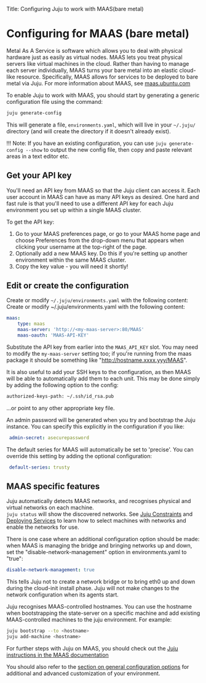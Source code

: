 Title: Configuring Juju to work with MAAS(bare metal)

# Configuring for MAAS (bare metal)

Metal As A Service is software which allows you to deal with physical hardware
just as easily as virtual nodes. MAAS lets you treat physical servers like
virtual machines in the cloud. Rather than having to manage each server
individually, MAAS turns your bare metal into an elastic cloud-like resource.
Specifically, MAAS allows for services to be deployed to bare metal via Juju.
For more information about MAAS, see [ maas.ubuntu.com ](http://maas.ubuntu.com)

To enable Juju to work with MAAS, you should start by generating a generic 
configuration file using the command:

```bash
juju generate-config
```

This will generate a file, `environments.yaml`, which will live in your
`~/.juju/` directory (and will create the directory if it doesn't already
exist).

!!! Note: If you have an existing configuration, you can use
`juju generate-config --show` to output the new config file, then copy and
paste relevant areas in a text editor etc.

##  Get your API key

You'll need an API key from MAAS so that the Juju client can access it. Each
user account in MAAS can have as many API keys as desired. One hard and fast
rule is that you'll need to use a different API key for each Juju environment
you set up within a single MAAS cluster.

To get the API key:

1. Go to your MAAS preferences page, or go to your MAAS home page and choose
   Preferences from the drop-down menu that appears when clicking your username
   at the top-right of the page.
1. Optionally add a new MAAS key. Do this if you're setting up another
   environment within the same MAAS cluster.
1. Copy the key value - you will need it shortly!

##  Edit or create the configuration

Create or modify `~/.juju/environments.yaml` with the following content: Create
or modify ~/.juju/environments.yaml with the following content:

```yaml
maas:
    type: maas
    maas-server: 'http://<my-maas-server>:80/MAAS'
    maas-oauth: 'MAAS-API-KEY'
```

Substitute the API key from earlier into the `MAAS_API_KEY` slot. You may need
to modify the `my-maas-server` setting too; if you're running from the maas
package it should be something like "http://hostname.xxxx.yyy/MAAS".

It is also useful to add your SSH keys to the configuration, as then MAAS will
be able to automatically add them to each unit. This may be done simply by 
adding the following option to the config:

```bash
authorized-keys-path: ~/.ssh/id_rsa.pub 
```

...or point to any other appropriate key file.

An admin password will be generated when you try and bootstrap the Juju
instance. You can specify this explicitly in the configuration if you like:

```yaml
 admin-secret: asecurepassword
```

The default series for MAAS will automatically be set to 'precise'. You can override 
this setting by adding the optional configuration:

```yaml
 default-series: trusty
```

## MAAS specific features

Juju automatically detects MAAS networks, and recognises physical and
virtual networks on each machine.  
```juju status``` will show the discovered networks. See 
[Juju Constraints](reference-constraints.html) and 
[Deploying Services](charms-deploying.html) to learn how to select machines
with networks and enable the networks for use.

There is one case where an additional configuration option should be made: 
when MAAS is managing the bridge and bringing networks up and down, set the 
"disable-network-management" option in environments.yaml to "true":
```yaml
disable-network-management: true
```
This tells Juju not to create a network bridge or to bring eth0 up and down 
during the cloud-init install phase. Juju will not make changes to the 
network configuration when its agents start.

Juju recognises MAAS-controlled hostnames. You can use the hostname
when bootstrapping the state-server on a specific machine and add
existing MAAS-controlled machines to the juju environment. For example:

```bash
juju bootstrap --to <hostname>
juju add-machine <hostname>
```

For further steps with Juju on MAAS, you should check out the 
[Juju instructions in the MAAS documentation](http://maas.ubuntu.com/docs/juju-quick-start.html)

You should also refer to the [section on general configuration options](config-general.html)
for additional and advanced customization of your environment.
